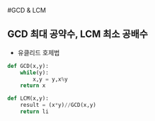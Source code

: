 #GCD & LCM

## GCD 최대 공약수, LCM 최소 공배수
- 유클리드 호제법 

```python
def GCD(x,y):
    while(y):
        x,y = y,x%y
    return x

def LCM(x,y):
    result = (x*y)//GCD(x,y)
    return li
```
